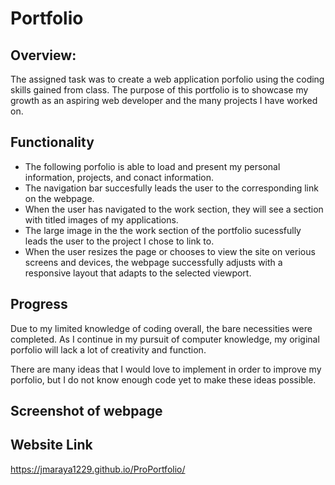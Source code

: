 # Portfolio

## Overview:
The assigned task was to create a web application porfolio using the coding skills gained from class. The purpose of this portfolio is to showcase my growth as an aspiring web developer and the many projects I have worked on. 

## Functionality
* The following porfolio is able to load and present my personal information, projects, and conact information. 
* The navigation bar succesfully leads the user to the corresponding link on the webpage. 
* When the user has navigated to the work section, they will see a section with titled images of my applications. 
* The large image in the the work section of the portfolio sucessfully leads the user to the project I chose to link to.
* When the user resizes the page or chooses to view the site on verious screens and devices, the webpage successfully adjusts with a responsive layout that adapts to the selected viewport. 


## Progress

Due to my limited knowledge of coding overall, the bare necessities were completed. As I continue in my pursuit of computer knowledge, my original porfolio will lack a lot of creativity and function. 

There are many ideas that I would love to implement in order to improve my porfolio, but I do not know enough code yet to make these ideas possible. 

## Screenshot of webpage

## Website Link
https://jmaraya1229.github.io/ProPortfolio/